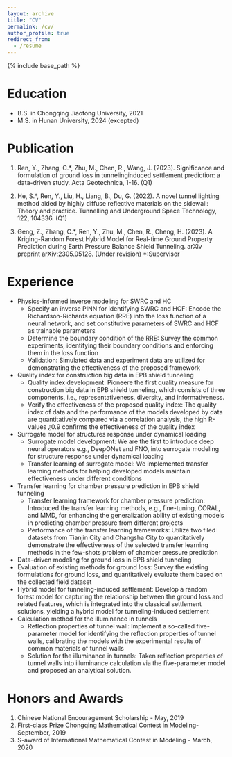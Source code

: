 ```yaml
---
layout: archive
title: "CV"
permalink: /cv/
author_profile: true
redirect_from:
  - /resume
---
```


{% include base_path %}

Education
======
* B.S. in Chongqing Jiaotong University, 2021
* M.S. in Hunan University, 2024 (excepted)

Publication 
======
1. Ren, Y., Zhang, C.*, Zhu, M., Chen, R., Wang, J. (2023). Significance and formulation of ground loss in tunnelinginduced settlement prediction: a data-driven study. Acta Geotechnica, 1-16. (Q1) 

2. He, S.*, Ren, Y., Liu, H., Liang, B., Du, G. (2022). A novel tunnel lighting method aided by highly diffuse reflective materials on the sidewall: Theory and practice. Tunnelling and Underground Space Technology, 122, 104336. (Q1) 

3. Geng, Z., Zhang, C.*, Ren, Y., Zhu, M., Chen, R., Cheng, H. (2023). A Kriging-Random Forest Hybrid Model for Real-time Ground Property Prediction during Earth Pressure Balance Shield Tunneling. arXiv preprint arXiv:2305.05128. (Under revision) *:Supervisor 

Experience 
======
* Physics-informed inverse modeling for SWRC and HC
  * Specify an inverse PINN for identifying SWRC and HCF: Encode the Richardson-Richards equation (RRE) into the loss function of a neural network, and set constitutive parameters of SWRC and HCF as trainable parameters 
  * Determine the boundary condition of the RRE: Survey the common experiments, identifying their boundary conditions and enforcing them in the loss function 
  * Validation: Simulated data and experiment data are utilized for demonstrating the effectiveness of the proposed framework 
* Quality index for construction big data in EPB shield tunneling
  * Quality index development: Pioneere the first quality measure for construction big data in EPB shield tunneling, which consists of three components, i.e., representativeness, diversity, and informativeness. 
  * Verify the effectiveness of the proposed quality index: The quality index of data and the performance of the models developed by data are quantitatively compared via a correlation analysis, the high R-values ¿0.9 confirms the effectiveness of the quality index 
* Surrogate model for structures response under dynamical loading
  * Surrogate model development: We are the first to introduce deep neural operators e.g., DeepONet and FNO, into surrogate modeling for structure response under dynamical loading
  * Transfer learning of surrogate model: We implemented transfer learning methods for helping developed models maintain effectiveness under different conditions 
* Transfer learning for chamber pressure prediction in EPB shield tunneling
  * Transfer learning framework for chamber pressure prediction: Introduced the transfer learning methods, e.g., fine-tuning, CORAL, and MMD, for enhancing the generalization ability of existing models in predicting chamber pressure from different projects 
  * Performance of the transfer learning frameworks: Utilize two filed datasets from Tianjin City and Changsha City to quantitatively demonstrate the effectiveness of the selected transfer learning methods in the few-shots problem of chamber pressure prediction 
*  Data-driven modeling for ground loss in EPB shield tunneling
  * Evaluation of existing methods for ground loss: Survey the existing formulations for ground loss, and quantitatively evaluate them based on the collected field dataset 
  * Hybrid model for tunneling-induced settlement: Develop a random forest model for capturing the relationship between the ground loss and related features, which is integrated into the classical settlement solutions, yielding a hybrid model for tunneling-induced settlement 
* Calculation method for the illuminance in tunnels
  * Reflection properties of tunnel wall: Implement a so-called five-parameter model for identifying the reflection properties of tunnel walls, calibrating the models with the experimental results of common materials of tunnel walls
  *  Solution for the illuminance in tunnels: Taken reflection properties of tunnel walls into illuminance calculation via the five-parameter model and proposed an analytical solution. 

Honors and Awards  
======
1. Chinese National Encouragement Scholarship - May, 2019 
2. First-class Prize Chongqing Mathematical Contest in Modeling- September, 2019 
3. S-award of International Mathematical Contest in Modeling - March, 2020